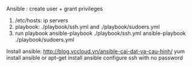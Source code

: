 Ansible : create user + grant privileges

1. /etc/hosts: ip servers
2. playbook: ./playbook/ssh.yml and ./playbook/sudoers.yml
3. run playbook
	ansible-playbook ./playbook/ssh.yml
	ansible-playbook ./playbook/sudoers.yml
	
Install ansible: http://blog.vccloud.vn/ansible-cai-dat-va-cau-hinh/
	yum install ansible or apt-get install ansible
	configure ssh with no password

